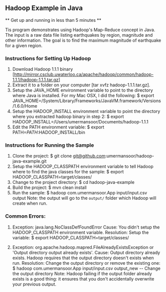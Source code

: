 ## Hadoop Example in Java

** Get up and running in less than 5 minutes **

Tis program demonstrates using Hadoop's Map-Reduce concept in Java. The input is a raw data file listing earthquakes by region, magnitude and other information. The goal is to find the maximum magnitude of earthquake for a given region.

### Instructions for Setting Up Hadoop
1. Download Hadoop 1.1.1 binary [http://mirror.csclub.uwaterloo.ca/apache/hadoop/common/hadoop-1.1.1/hadoop-1.1.1.tar.gz]
2. Extract it to a folder on your computer [tar xvfz hadoop-1.1.1.tar.gz]. 
3. Setup the JAVA_HOME environment variable to point to the directory where Java is installed. For my Mac OSX, I did the following:
    $ export JAVA_HOME=/System/Library/Frameworks/JavaVM.framework/Versions/1.6.0/Home
4. Setup the HADOOP_INSTALL environment variable to point the directory where you extracted hadoop binary in step 2:
    $ export HADOOP_INSTALL=/Users/umermansoor/Documents/hadoop-1.1.1
5. Edit the PATH environment variable:
    $ export PATH=$PATH:$HADOOP_INSTALL/bin


### Instructions for Running the Sample
1. Clone the project:
    $ git clone git@github.com:umermansoor/hadoop-java-example.git
2. Setup the HADOOP_CLASSPATH environment variable to tell Hadoop where to find the java classes for the sample:
    $ export HADOOP_CLASSPATH=target/classes/
3. Change to the project directory:
    $ cd hadoop-java-example
4. Build the project:
    $ mvn clean install
5. Run the sample:
    $ hadoop com.umermansoor.App input/input.csv output
    Note: the output will go to the `output/` folder which Hadoop will create when run.

### Common Errors:
1. Exception: java.lang.NoClassDefFoundError
Cause: You didn't setup the HADOOP_CLASSPATH environment variable.
Resolution: Setup the variable:
    $ export HADOOP_CLASSPATH=target/classes/

2. Exception: org.apache.hadoop.mapred.FileAlreadyExistsException or 'Output directory output already exists'. 
Cause: Output directory already exists. Hadoop requires that the output directory doesn't exists when run. 
Resolution: Change the output directory or remove the existing one:
    $ hadoop com.umermansoor.App input/input.csv output_new -- Change the output directory
Note: Hadoop failing if the output folder already exists is a good thing: it ensures that you don't accidentally overwrite your previous output.

